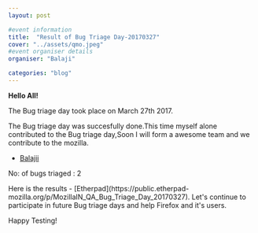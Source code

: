 ```yaml
---
layout: post

#event information
title:  "Result of Bug Triage Day-20170327"
cover: "../assets/qmo.jpeg"
#event organiser details
organiser: "Balaji"

categories: "blog"
---
```


**Hello All!**

<p>The  Bug triage day took place on March 27th 2017.</p>
<p>The Bug triage day was succesfully done.This time myself alone contributed to the Bug triage  day,Soon I will form a awesome team and we contribute to the mozilla.</p>

- [Balajii](https://twitter.com/balaji2198)

<p>No: of bugs triaged : 2 </p>
Here is the results - [Etherpad](https://public.etherpad-mozilla.org/p/MozillaIN_QA_Bug_Triage_Day_20170327). Let's continue to participate in future Bug triage days and help Firefox and it's users.
<p>Happy Testing!</p>
